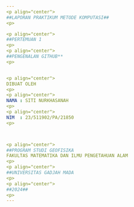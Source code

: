 ```yaml
---
<p align="center">
##LAPORAN PRAKTIKUM METODE KOMPUTASI##
<p>

<p align="center">
##PERTEMUAN 1   
<p>
<p align="center">
##PENGENALAN GITHUB**  
<p>


<p align="center">
DIBUAT OLEH  
<p>
<p align="center">
NAMA : SITI NURKHASANAH  
<p>
<p align="center">
NIM  : 23/511902/PA/21850  
<p>  



<p align="center">
##PROGRAM STUDI GEOFISIKA
FAKULTAS MATEMATIKA DAN ILMU PENGETAHUAN ALAM
<p>
<p align="center">
##UNIVERSITAS GADJAH MADA  
<p>
<p align="center">
##2024##
<p>
---
```






